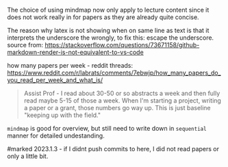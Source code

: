 The choice of using mindmap now only apply to lecture content since it does not work really in for papers as they are already quite concise.  

The reason  why latex is not showing when on same line as text is that it interprets the underscore the wrongly, to fix this: escape the underscore. source from: https://stackoverflow.com/questions/73671158/github-markdown-render-is-not-equivalent-to-vs-code

how many papers per week - reddit threads: https://www.reddit.com/r/labrats/comments/7ebwjp/how_many_papers_do_you_read_per_week_and_what_is/

> Assist Prof - I read about 30-50 or so abstracts a week and then fully read maybe 5-15 of those a week. When I'm starting a project, writing a paper or a grant, those numbers go way up. This is just baseline "keeping up with the field."

``mindmap`` is good for overview, but still need to write down in ``sequential`` manner for detailed undestanding.

\#marked 2023.1.3 - if I didnt push commits to here, I did not read papers or only a little bit.